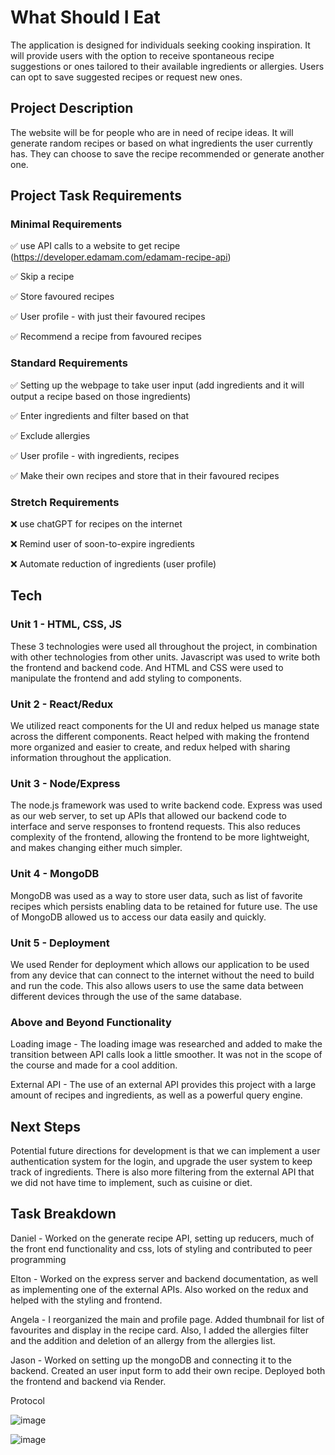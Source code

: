 # What Should I Eat
The application is designed for individuals seeking cooking inspiration. It will provide users with the option to receive spontaneous recipe suggestions or ones tailored to their available ingredients or allergies. Users can opt to save suggested recipes or request new ones.


## Project Description

The website will be for people who are in need of recipe ideas. It will generate random recipes or based on what ingredients the user currently has. They can choose to save the recipe recommended or generate another one. 


## Project Task Requirements


### Minimal Requirements

✅ use API calls to a website to get recipe (https://developer.edamam.com/edamam-recipe-api)

✅ Skip a recipe 

✅ Store favoured recipes 

✅ User profile - with just their favoured recipes 

✅ Recommend a recipe from favoured recipes 


### Standard Requirements

✅ Setting up the webpage to take user input (add ingredients and it will output a recipe based on those ingredients) 

✅ Enter ingredients and filter based on that 

✅ Exclude allergies

✅ User profile - with ingredients, recipes 

✅ Make their own recipes and store that in their favoured recipes


### Stretch Requirements

❌  use chatGPT for recipes on the internet

❌  Remind user of soon-to-expire ingredients

❌  Automate reduction of ingredients (user profile)



## Tech 

### Unit 1 - HTML, CSS, JS
These 3 technologies were used all throughout the project, in combination with other technologies from other units. Javascript was used to write both the frontend and backend code. And HTML and CSS were used to manipulate the frontend and add styling to components. 

### Unit 2 - React/Redux
We utilized react components for the UI and redux helped us manage state across the different components. React helped with making the frontend more organized and easier to create, and redux helped with sharing information throughout the application.

### Unit 3 - Node/Express
The node.js framework was used to write backend code. Express was used as our web server, to set up APIs that allowed our backend code to interface and serve responses to frontend requests. This also reduces complexity of the frontend, allowing the frontend to be more lightweight, and makes changing either much simpler.

### Unit 4 - MongoDB
MongoDB was used as a way to store user data, such as list of favorite recipes which persists enabling data to be retained for future use. The use of MongoDB allowed us to access our data easily and quickly. 

### Unit 5 - Deployment
We used Render for deployment which allows our application to be used from any device that can connect to the internet without the need to build and run the code. This also allows users to use the same data between different devices through the use of the same database.


### Above and Beyond Functionality
Loading image - The loading image was researched and added to make the transition between API calls look a little smoother. It was not in the scope of the course and made for a cool addition.

External API - The use of an external API provides this project with a large amount of recipes and ingredients, as well as a powerful query engine.


## Next Steps

Potential future directions for development is that we can implement a user authentication system for the login, and upgrade the user system to keep track of ingredients. There is also more filtering from the external API that we did not have time to implement, such as cuisine or diet.
 

## Task Breakdown

Daniel - Worked on the generate recipe API, setting up reducers, much of the front end functionality and css, lots of styling and contributed to peer programming

Elton - Worked on the express server and backend documentation, as well as implementing one of the external APIs. Also worked on the redux and helped with the styling and frontend.

Angela - I reorganized the main and profile page. Added thumbnail for list of favourites and display in the recipe card. Also, I added the allergies filter and the addition and deletion of an allergy from the allergies list. 

Jason - Worked on setting up the mongoDB and connecting it to the backend. Created an user input form to add their own recipe. Deployed both the frontend and backend via Render.


Protocol

![image](https://github.com/danielnelson35/CPSC455Project/assets/28066750/9fcfd8ce-cc2e-4d30-9892-1e8d57cf0ba5)

![image](https://github.com/danielnelson35/CPSC455Project/assets/28066750/36271027-3e07-4306-ad77-030c8b1e0c10)